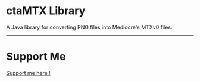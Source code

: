 # ctaMTX Library
A Java library for converting PNG files into Mediocre's MTXv0 files.

------------------

# Support Me

[Support me here !](https://paypal.me/mattcampx)
